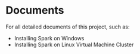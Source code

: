 # Documents

For all detailed documents of this project, such as:

- Installing Spark on Windows
- Installing Spark on Linux Virtual Machine Cluster
